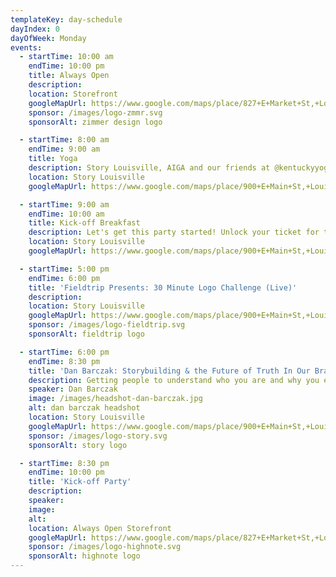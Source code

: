 ```yaml
---
templateKey: day-schedule
dayIndex: 0
dayOfWeek: Monday
events:
  - startTime: 10:00 am
    endTime: 10:00 pm
    title: Always Open
    description:
    location: Storefront
    googleMapUrl: https://www.google.com/maps/place/827+E+Market+St,+Louisville,+KY+40206/@38.2535377,-85.7389026,17z/data=!3m1!4b1!4m5!3m4!1s0x886972c4c43512af:0x4a596a5908153b94!8m2!3d38.2535335!4d-85.7367139
    sponsor: /images/logo-zmmr.svg
    sponsorAlt: zimmer design logo

  - startTime: 8:00 am
    endTime: 9:00 am
    title: Yoga
    description: Story Louisville, AIGA and our friends at @kentuckyyogainitiative invite you to start your Design Week off right with free yoga surrounded by natural light in our 3rd floor event space.
    location: Story Louisville
    googleMapUrl: https://www.google.com/maps/place/900+E+Main+St,+Louisville,+KY+40206/@38.2541017,-85.7378052,17z/data=!3m1!4b1!4m5!3m4!1s0x886972db4be694c9:0x5714d0e59139e964!8m2!3d38.2540975!4d-85.7356165

  - startTime: 9:00 am
    endTime: 10:00 am
    title: Kick-off Breakfast
    description: Let's get this party started! Unlock your ticket for the week. Swing by, sign in and pick up your passport.
    location: Story Louisville
    googleMapUrl: https://www.google.com/maps/place/900+E+Main+St,+Louisville,+KY+40206/@38.2541017,-85.7378052,17z/data=!3m1!4b1!4m5!3m4!1s0x886972db4be694c9:0x5714d0e59139e964!8m2!3d38.2540975!4d-85.7356165

  - startTime: 5:00 pm
    endTime: 6:00 pm
    title: 'Fieldtrip Presents: 30 Minute Logo Challenge (Live)'
    description:
    location: Story Louisville
    googleMapUrl: https://www.google.com/maps/place/900+E+Main+St,+Louisville,+KY+40206/@38.2541017,-85.7378052,17z/data=!3m1!4b1!4m5!3m4!1s0x886972db4be694c9:0x5714d0e59139e964!8m2!3d38.2540975!4d-85.7356165
    sponsor: /images/logo-fieldtrip.svg
    sponsorAlt: fieldtrip logo

  - startTime: 6:00 pm
    endTime: 8:30 pm
    title: 'Dan Barczak: Storybuilding & the Future of Truth In Our Branded World'
    description: Getting people to understand who you are and why you exist as a human being or as an organization sounds easy. It's not. Especially when things around us are in a constant state of disruption. Dan will share the essentials of building brands and businesses rooted in truth, and some foundational principles for how we communicate as humans – and how this thinking can translate to how people actually experience your brand, whether you're a startup, a global giant, a nonprofit, or the underserved.
    speaker: Dan Barczak
    image: /images/headshot-dan-barczak.jpg
    alt: dan barczak headshot
    location: Story Louisville
    googleMapUrl: https://www.google.com/maps/place/900+E+Main+St,+Louisville,+KY+40206/@38.2541017,-85.7378052,17z/data=!3m1!4b1!4m5!3m4!1s0x886972db4be694c9:0x5714d0e59139e964!8m2!3d38.2540975!4d-85.7356165
    sponsor: /images/logo-story.svg
    sponsorAlt: story logo

  - startTime: 8:30 pm
    endTime: 10:00 pm
    title: 'Kick-off Party'
    description:
    speaker:
    image:
    alt:
    location: Always Open Storefront
    googleMapUrl: https://www.google.com/maps/place/827+E+Market+St,+Louisville,+KY+40206/@38.2535377,-85.7389026,17z/data=!3m1!4b1!4m5!3m4!1s0x886972c4c43512af:0x4a596a5908153b94!8m2!3d38.2535335!4d-85.7367139
    sponsor: /images/logo-highnote.svg
    sponsorAlt: highnote logo
---
```

